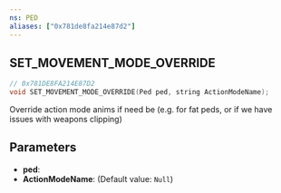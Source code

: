 ```yaml
---
ns: PED
aliases: ["0x781de8fa214e87d2"]
---
```

## SET_MOVEMENT_MODE_OVERRIDE

```c
// 0x781DE8FA214E87D2
void SET_MOVEMENT_MODE_OVERRIDE(Ped ped, string ActionModeName);
```

Override action mode anims if need be (e.g. for fat peds, or if we have issues with weapons clipping)


## Parameters
* **ped**: 
* **ActionModeName**: (Default value: `Null`)

